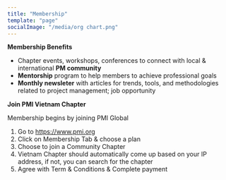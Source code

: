 ```yaml
---
title: "Membership"
template: "page"
socialImage: "/media/org chart.png"
---
```


**Membership Benefits**

- Chapter events, workshops, conferences to connect with local & international **PM community**
- **Mentorship** program to help members to achieve professional goals
- **Monthly newsleter** with articles for trends, tools, and methodologies related to project management; job opportunity 

**Join PMI Vietnam Chapter**

Membership begins by joining PMI Global
1. Go to <https://www.pmi.org>
2. Click on Membership Tab & choose a plan
3. Choose to join a Community Chapter
5. Vietnam Chapter should automatically come up based on your IP address, if not, you can search for the chapter 
6. Agree with Term & Conditions & Complete payment 
